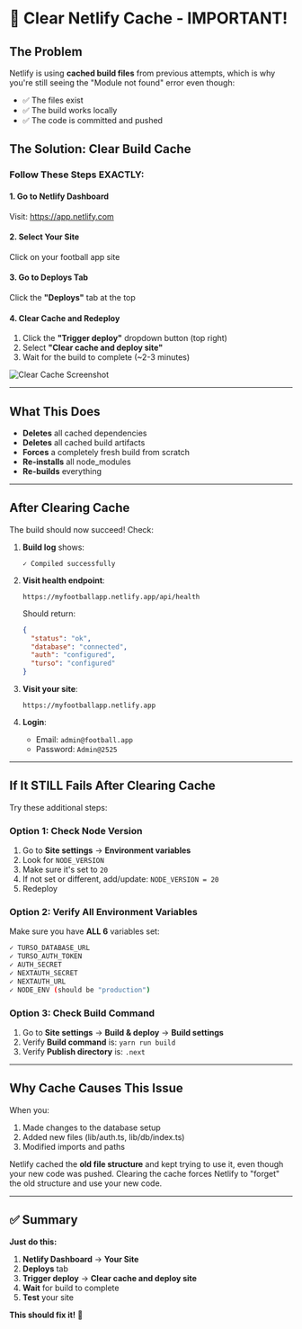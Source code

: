 # 🔄 Clear Netlify Cache - IMPORTANT!

## The Problem

Netlify is using **cached build files** from previous attempts, which is why you're still seeing the "Module not found" error even though:

- ✅ The files exist
- ✅ The build works locally
- ✅ The code is committed and pushed

## The Solution: Clear Build Cache

### Follow These Steps **EXACTLY**:

#### 1. Go to Netlify Dashboard

Visit: https://app.netlify.com

#### 2. Select Your Site

Click on your football app site

#### 3. Go to Deploys Tab

Click the **"Deploys"** tab at the top

#### 4. Clear Cache and Redeploy

1. Click the **"Trigger deploy"** dropdown button (top right)
2. Select **"Clear cache and deploy site"**
3. Wait for the build to complete (~2-3 minutes)

![Clear Cache Screenshot](https://docs.netlify.com/images/clear-cache.png)

---

## What This Does

- **Deletes** all cached dependencies
- **Deletes** all cached build artifacts
- **Forces** a completely fresh build from scratch
- **Re-installs** all node_modules
- **Re-builds** everything

---

## After Clearing Cache

The build should now succeed! Check:

1. **Build log** shows:

   ```
   ✓ Compiled successfully
   ```

2. **Visit health endpoint**:

   ```
   https://myfootballapp.netlify.app/api/health
   ```

   Should return:

   ```json
   {
     "status": "ok",
     "database": "connected",
     "auth": "configured",
     "turso": "configured"
   }
   ```

3. **Visit your site**:

   ```
   https://myfootballapp.netlify.app
   ```

4. **Login**:
   - Email: `admin@football.app`
   - Password: `Admin@2525`

---

## If It STILL Fails After Clearing Cache

Try these additional steps:

### Option 1: Check Node Version

1. Go to **Site settings** → **Environment variables**
2. Look for `NODE_VERSION`
3. Make sure it's set to `20`
4. If not set or different, add/update: `NODE_VERSION = 20`
5. Redeploy

### Option 2: Verify All Environment Variables

Make sure you have **ALL 6** variables set:

```bash
✓ TURSO_DATABASE_URL
✓ TURSO_AUTH_TOKEN
✓ AUTH_SECRET
✓ NEXTAUTH_SECRET
✓ NEXTAUTH_URL
✓ NODE_ENV (should be "production")
```

### Option 3: Check Build Command

1. Go to **Site settings** → **Build & deploy** → **Build settings**
2. Verify **Build command** is: `yarn run build`
3. Verify **Publish directory** is: `.next`

---

## Why Cache Causes This Issue

When you:

1. Made changes to the database setup
2. Added new files (lib/auth.ts, lib/db/index.ts)
3. Modified imports and paths

Netlify cached the **old file structure** and kept trying to use it, even though your new code was pushed. Clearing the cache forces Netlify to "forget" the old structure and use your new code.

---

## ✅ Summary

**Just do this:**

1. **Netlify Dashboard** → **Your Site**
2. **Deploys** tab
3. **Trigger deploy** → **Clear cache and deploy site**
4. **Wait** for build to complete
5. **Test** your site

**This should fix it!** 🎉
